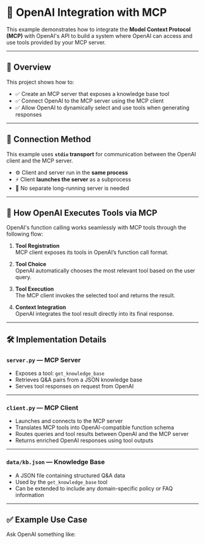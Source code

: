 # 🤖 OpenAI Integration with MCP

This example demonstrates how to integrate the **Model Context Protocol (MCP)** with OpenAI's API to build a system where OpenAI can access and use tools provided by your MCP server.

---

## 📌 Overview

This project shows how to:

- ✅ Create an MCP server that exposes a knowledge base tool
- ✅ Connect OpenAI to the MCP server using the MCP client
- ✅ Allow OpenAI to dynamically select and use tools when generating responses

---

## 🔌 Connection Method

This example uses **`stdio` transport** for communication between the OpenAI client and the MCP server.

- ⚙️ Client and server run in the **same process**
- ⚡ Client **launches the server** as a subprocess
- 🧩 No separate long-running server is needed

---

## 🧠 How OpenAI Executes Tools via MCP

OpenAI's function calling works seamlessly with MCP tools through the following flow:

1. **Tool Registration**  
   MCP client exposes its tools in OpenAI’s function call format.

2. **Tool Choice**  
   OpenAI automatically chooses the most relevant tool based on the user query.

3. **Tool Execution**  
   The MCP client invokes the selected tool and returns the result.

4. **Context Integration**  
   OpenAI integrates the tool result directly into its final response.

---

## 🛠️ Implementation Details

### `server.py` — MCP Server

- Exposes a tool: `get_knowledge_base`
- Retrieves Q&A pairs from a JSON knowledge base
- Serves tool responses on request from OpenAI

---

### `client.py` — MCP Client

- Launches and connects to the MCP server
- Translates MCP tools into OpenAI-compatible function schema
- Routes queries and tool results between OpenAI and the MCP server
- Returns enriched OpenAI responses using tool outputs

---

### `data/kb.json` — Knowledge Base

- A JSON file containing structured Q&A data
- Used by the `get_knowledge_base` tool
- Can be extended to include any domain-specific policy or FAQ information

---

## ✅ Example Use Case

Ask OpenAI something like:

